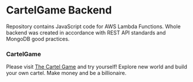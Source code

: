 # CartelGame Backend

Repository contains JavaScript code for AWS Lambda Functions. Whole backend was created in accordance with REST API standards and MongoDB good practices.

### CartelGame

Please visit [The Cartel Game](https://rololand.github.io/cartelgame/) and try yourself! Explore new world and build your own cartel. Make money and be a billionaire.
